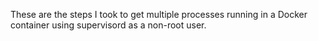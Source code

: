 These are the steps I took to get multiple processes running in a Docker container using supervisord as a non-root user.
